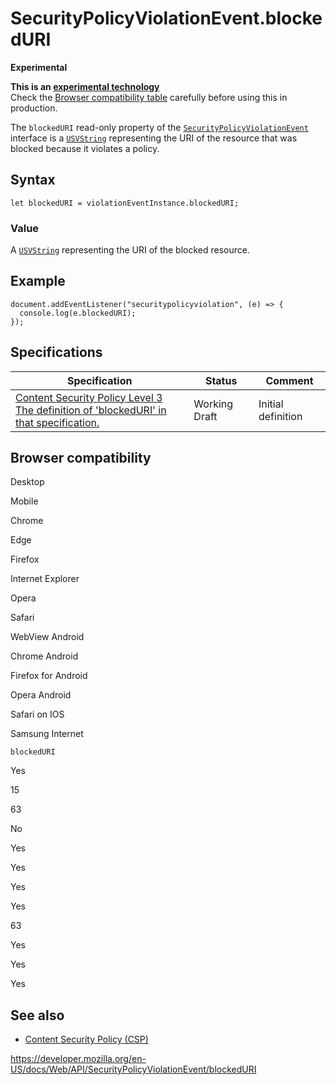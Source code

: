SecurityPolicyViolationEvent.blockedURI
=======================================

**Experimental**

**This is an [experimental technology](https://developer.mozilla.org/en-US/docs/MDN/Guidelines/Conventions_definitions#experimental)**  
Check the [Browser compatibility table](#browser_compatibility) carefully before using this in production.

The `blockedURI` read-only property of the [`SecurityPolicyViolationEvent`](../securitypolicyviolationevent) interface is a [`USVString`](../usvstring) representing the URI of the resource that was blocked because it violates a policy.

Syntax
------

    let blockedURI = violationEventInstance.blockedURI;

### Value

A [`USVString`](../usvstring) representing the URI of the blocked resource.

Example
-------

    document.addEventListener("securitypolicyviolation", (e) => {
      console.log(e.blockedURI);
    });

Specifications
--------------

<table><thead><tr class="header"><th>Specification</th><th>Status</th><th>Comment</th></tr></thead><tbody><tr class="odd"><td><a href="https://w3c.github.io/webappsec-csp/#dom-securitypolicyviolationevent-blockeduri">Content Security Policy Level 3<br />
<span class="small">The definition of 'blockedURI' in that specification.</span></a></td><td><span class="spec-wd">Working Draft</span></td><td>Initial definition</td></tr></tbody></table>

Browser compatibility
---------------------

Desktop

Mobile

Chrome

Edge

Firefox

Internet Explorer

Opera

Safari

WebView Android

Chrome Android

Firefox for Android

Opera Android

Safari on IOS

Samsung Internet

`blockedURI`

Yes

15

63

No

Yes

Yes

Yes

Yes

63

Yes

Yes

Yes

See also
--------

-   [Content Security Policy (CSP)](https://developer.mozilla.org/en-US/docs/Web/HTTP/CSP)

<a href="https://developer.mozilla.org/en-US/docs/Web/API/SecurityPolicyViolationEvent/blockedURI" class="_attribution-link">https://developer.mozilla.org/en-US/docs/Web/API/SecurityPolicyViolationEvent/blockedURI</a>
